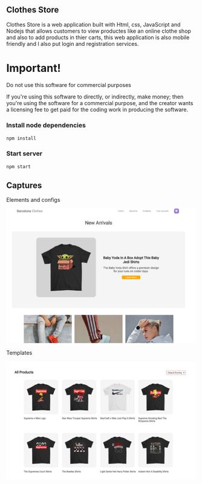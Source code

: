 ## Clothes Store

Clothes Store is a web application built with Html, css, JavaScript and Nodejs that allows customers to view productes like an online clothe shop and also to add products in thier carts, this web application is also mobile friendly and I also put login and registration services.

# Important!

Do not use this software for commercial purposes

If you're using this software to directly, or indirectly, make money; then you're using the software for a commercial purpose, and the creator wants a licensing fee to get paid for the coding work in producing the software.

### Install node dependencies

```
npm install
```

### Start server

```
npm start
```


## Captures

Elements and configs

![Photos](public/Image/fotos/Preview0.JPG)

Templates

![Photos](public/Image/fotos/Preview1.JPG)

